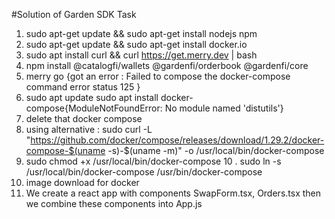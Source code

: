 #Solution of Garden SDK Task


1. sudo apt-get update && sudo apt-get install nodejs npm
2. sudo apt-get update && sudo apt-get install docker.io
3. sudo apt install curl && curl https://get.merry.dev | bash
4. npm install @catalogfi/wallets @gardenfi/orderbook @gardenfi/core
5. merry go {got an error : Failed to compose the docker-compose command error status 125 }
6. sudo apt update
sudo apt install docker-compose{ModuleNotFoundError: No module named 'distutils'}
7. delete that docker compose
8. using alternative : sudo curl -L "https://github.com/docker/compose/releases/download/1.29.2/docker-compose-$(uname -s)-$(uname -m)" -o /usr/local/bin/docker-compose
9. sudo chmod +x /usr/local/bin/docker-compose
10 . sudo ln -s /usr/local/bin/docker-compose /usr/bin/docker-compose
11. image download for docker
12. We create a react app with components SwapForm.tsx, Orders.tsx then we combine these components into App.js
